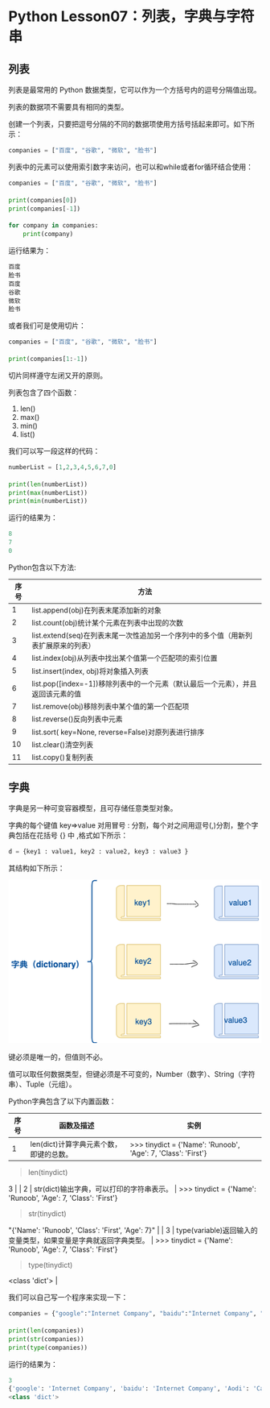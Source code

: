 # Python Lesson07：列表，字典与字符串

## 列表

列表是最常用的 Python 数据类型，它可以作为一个方括号内的逗号分隔值出现。

列表的数据项不需要具有相同的类型。

创建一个列表，只要把逗号分隔的不同的数据项使用方括号括起来即可。如下所示：

```python
companies = ["百度", "谷歌", "微软", "脸书"]
```


列表中的元素可以使用索引数字来访问，也可以和while或者for循环结合使用：

```python
companies = ["百度", "谷歌", "微软", "脸书"]

print(companies[0])
print(companies[-1])

for company in companies:
    print(company)
```


运行结果为：

```python
百度
脸书
百度
谷歌
微软
脸书
```


或者我们可是使用切片：

```python
companies = ["百度", "谷歌", "微软", "脸书"]

print(companies[1:-1])
```


切片同样遵守左闭又开的原则。

列表包含了四个函数：

1. len()
2. max()
3. min()
4. list()

我们可以写一段这样的代码：

```python
numberList = [1,2,3,4,5,6,7,0]

print(len(numberList))
print(max(numberList))
print(min(numberList))
```


运行的结果为：

```python
8
7
0
```


Python包含以下方法:

|序号|方法|
|---|---|
|1|list.append(obj)在列表末尾添加新的对象|
|2|list.count(obj)统计某个元素在列表中出现的次数|
|3|list.extend(seq)在列表末尾一次性追加另一个序列中的多个值（用新列表扩展原来的列表）|
|4|list.index(obj)从列表中找出某个值第一个匹配项的索引位置|
|5|list.insert(index, obj)将对象插入列表|
|6|list.pop([index=-1])移除列表中的一个元素（默认最后一个元素），并且返回该元素的值|
|7|list.remove(obj)移除列表中某个值的第一个匹配项|
|8|list.reverse()反向列表中元素|
|9|list.sort( key=None, reverse=False)对原列表进行排序|
|10|list.clear()清空列表|
|11|list.copy()复制列表|



## 字典

字典是另一种可变容器模型，且可存储任意类型对象。

字典的每个键值 key=>value 对用冒号 : 分割，每个对之间用逗号(,)分割，整个字典包括在花括号 {} 中 ,格式如下所示：

```python
d = {key1 : value1, key2 : value2, key3 : value3 }
```


其结构如下所示：

![](image/ma5w8jq9da.png "")

键必须是唯一的，但值则不必。

值可以取任何数据类型，但键必须是不可变的，Number（数字）、String（字符串）、Tuple（元组）。

Python字典包含了以下内置函数：

|序号|函数及描述|实例|
|---|---|---|
|1|len(dict)计算字典元素个数，即键的总数。|>>> tinydict = {'Name': 'Runoob', 'Age': 7, 'Class': 'First'}|







> len(tinydict)


3 |
| 2 | str(dict)输出字典，可以打印的字符串表示。 | >>> tinydict = {'Name': 'Runoob', 'Age': 7, 'Class': 'First'}





> str(tinydict)


"{'Name': 'Runoob', 'Class': 'First', 'Age': 7}" |
| 3 | type(variable)返回输入的变量类型，如果变量是字典就返回字典类型。 | >>> tinydict = {'Name': 'Runoob', 'Age': 7, 'Class': 'First'}





> type(tinydict)


<class 'dict'> |

我们可以自己写一个程序来实现一下：

```python
companies = {"google":"Internet Company", "baidu":"Internet Company", "Aodi":"Car Company"}

print(len(companies))
print(str(companies))
print(type(companies))
```


运行的结果为：

```python
3
{'google': 'Internet Company', 'baidu': 'Internet Company', 'Aodi': 'Car Company'}
<class 'dict'>
```


